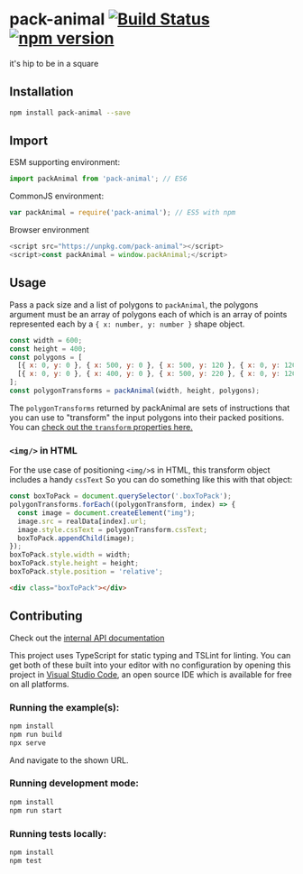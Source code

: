 # pack-animal [![Build Status](https://travis-ci.org/shopgun/pack-animal.svg?branch=master)](https://travis-ci.org/shopgun/pack-animal) [![npm version](https://badge.fury.io/js/pack-animal.svg)](https://badge.fury.io/js/pack-animal)
it's hip to be in a square

## Installation
```sh
npm install pack-animal --save
```

## Import
ESM supporting environment:
```js
import packAnimal from 'pack-animal'; // ES6
```
CommonJS environment: 
```js
var packAnimal = require('pack-animal'); // ES5 with npm
```
Browser environment
```js
<script src="https://unpkg.com/pack-animal"></script>
<script>const packAnimal = window.packAnimal;</script>
```
## Usage
Pass a pack size and a list of polygons to `packAnimal`, the polygons argument must be an array of polygons each of which is an array of points represented each by a `{ x: number, y: number }` shape object.
```js
const width = 600;
const height = 400;
const polygons = [
  [{ x: 0, y: 0 }, { x: 500, y: 0 }, { x: 500, y: 120 }, { x: 0, y: 120 }],
  [{ x: 0, y: 0 }, { x: 400, y: 0 }, { x: 500, y: 220 }, { x: 0, y: 120 }]
];
const polygonTransforms = packAnimal(width, height, polygons);
```

The `polygonTransforms` returned by packAnimal are sets of instructions that you can use to "transform" the input polygons into their packed positions. You can [check out the `transform` properties here.](https://shopgun.github.io/pack-animal/interfaces/itransform.html)

### `<img/>` in HTML
For the use case of positioning `<img/>`s in HTML, this transform object includes a handy `cssText` So you can do something like this with that object:
```js
const boxToPack = document.querySelector('.boxToPack');
polygonTransforms.forEach((polygonTransform, index) => {
  const image = document.createElement("img");
  image.src = realData[index].url;
  image.style.cssText = polygonTransform.cssText;
  boxToPack.appendChild(image);
});
boxToPack.style.width = width;
boxToPack.style.height = height;
boxToPack.style.position = 'relative';
```
```html
<div class="boxToPack"></div>
```
## Contributing
Check out the [internal API documentation](https://shopgun.github.io/pack-animal/)

This project uses TypeScript for static typing and TSLint for linting. You can get both of these built into your editor with no configuration by opening this project in [Visual Studio Code](https://code.visualstudio.com/), an open source IDE which is available for free on all platforms.

### Running the example(s):

```sh
npm install
npm run build
npx serve
```
And navigate to the shown URL.

### Running development mode:

```sh
npm install
npm run start
```

### Running tests locally:

```sh
npm install
npm test
```
